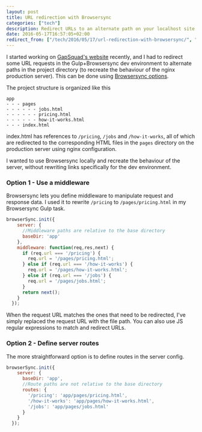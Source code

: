 ```yaml
---
layout: post
title: URL redirection with Browsersync
categories: ["tech"]
description: Redirect URLs to an alternate path on your localhost site with Browsersync
date: 2016-05-17T16:57:05+02:00
redirect_from: ["/tech/2016/05/17/url-redirection-with-browsersync/", "/tech/2016/05/17/url-redirection-with-browsersync"]
---
```


I started working on [GapSquad's website](https://www.gapsquad.com) recently, and I had to redirect some URL requests in the Gulp+Browsersync dev environment to alternate paths in the project directory (to recreate the behaviour of the nginx production server). This can be done using [Browsersync options](https://www.browsersync.io/docs/options/).

The project structure is organized like this

```
app
- - - pages
- - - - - - jobs.html
- - - - - - pricing.html
- - - - - - how-it-works.html
- - - index.html
```

index.html has references to `/pricing`, `/jobs` and `/how-it-works`, all of which are redirected to the corresponding HTML files in the `pages` directory on the production server using nginx configuration.

I wanted to use Browsersync locally and recreate the behaviour of the server, without rewriting links specifically for the dev environment.

### Option 1 - Use a middleware
Browsersync lets you define middleware to manipulate request and response data. I used it to rewrite `/pricing` to `/pages/pricing.html` in my Browsersync Gulp task.

```javascript
browserSync.init({
    server: {
      //Middleware paths are relative to the base directory
      baseDir: 'app'
    },
    middleware: function(req,res,next) {
      if (req.url === '/pricing') {
        req.url = '/pages/pricing.html';
      } else if (req.url === '/how-it-works') {
        req.url = '/pages/how-it-works.html';
      } else if (req.url === '/jobs') {
        req.url = '/pages/jobs.html';
      }
      return next();
    }
  });
```
When the request URL matches the ones that need to be redirected, I've simply replaced the request URL with the file path. You can also use JS regular expressions to match and redirect URLs.

### Option 2 - Define server routes
The more straightforward option is to define routes in the server config.

```javascript
browserSync.init({
    server: {
      baseDir: 'app',
      //Route paths are not relative to the base directory
      routes: {
        '/pricing': 'app/pages/pricing.html',
        '/how-it-works': 'app/pages/how-it-works.html',
        '/jobs': 'app/pages/jobs.html'
      }
    }
  });
```
